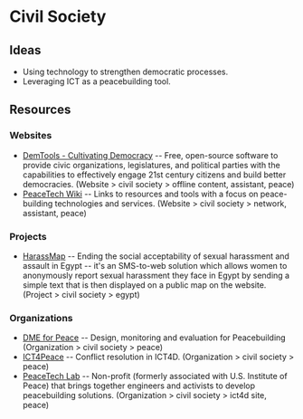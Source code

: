 # Civil Society

## Ideas

- Using technology to strengthen democratic processes. 
- Leveraging ICT as a peacebuilding tool.

## Resources

### Websites

- [DemTools - Cultivating Democracy](https://dem.tools/) -- Free, open-source software to provide civic organizations, legislatures, and political parties with the capabilities to effectively engage 21st century citizens and build better democracies. (Website > civil society > offline content, assistant, peace)
- [PeaceTech Wiki](http://peacetech.wiki/) -- Links to resources and tools with a focus on peace-building technologies and services. (Website > civil society > network, assistant, peace)


### Projects

- [HarassMap](http://harassmap.org/en/) -- Ending the social acceptability of sexual harassment and assault in Egypt -- it's an SMS-to-web solution which allows women to anonymously report sexual harassment they face in Egypt by sending a simple text that is then displayed on a public map on the website. (Project > civil society > egypt)



### Organizations

- [DME for Peace](http://dmeforpeace.org/) -- Design, monitoring and evaluation for Peacebuilding (Organization > civil society > peace)
- [ICT4Peace](http://ict4peace.org/) -- Conflict resolution in ICT4D. (Organization > civil society > peace)
- [PeaceTech Lab](http://www.peacetechlab.org/) -- Non-profit (formerly associated with U.S. Institute of Peace) that brings together engineers and activists to develop peacebuilding solutions. (Organization > civil society > ict4d site, peace)


